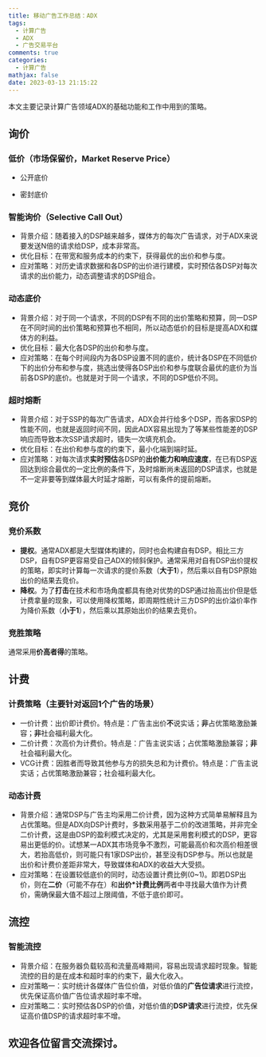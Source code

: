 ```yaml
---
title: 移动广告工作总结：ADX
tags:
  - 计算广告
  - ADX
  - 广告交易平台
comments: true
categories:
  - 计算广告
mathjax: false
date: 2023-03-13 21:15:22
---
```


本文主要记录计算广告领域ADX的基础功能和工作中用到的策略。

## 询价

### 低价（市场保留价，Market Reserve Price）

* 公开底价

* 密封底价

### 智能询价（Selective Call Out）

* 背景介绍：随着接入的DSP越来越多，媒体方的每次广告请求，对于ADX来说要发送N倍的请求给DSP，成本非常高。
* 优化目标：在带宽和服务成本的约束下，获得最优的出价和参与度。
* 应对策略：对历史请求数据和各DSP的出价进行建模，实时预估各DSP对每次请求的出价能力，动态调整请求的DSP组合。

### 动态底价

* 背景介绍：对于同一个请求，不同的DSP有不同的出价策略和预算，同一DSP在不同时间的出价策略和预算也不相同，所以动态低价的目标是提高ADX和媒体方的利益。
* 优化目标：最大化各DSP的出价和参与度。
* 应对策略：在每个时间段内为各DSP设置不同的底价，统计各DSP在不同低价下的出价分布和参与度，挑选出使得各DSP出价和参与度联合最优的底价为当前各DSP的底价。也就是对于同一个请求，不同的DSP低价不同。

### 超时熔断

* 背景介绍：对于SSP的每次广告请求，ADX会并行给多个DSP，而各家DSP的性能不同，也就是返回时间不同，因此ADX容易出现为了等某些性能差的DSP响应而导致本次SSP请求超时，错失一次填充机会。
* 优化目标：在出价和参与度的约束下，最小化端到端时延。
* 应对策略：对每次请求**实时预估**各DSP的**出价能力和响应速度**，在已有DSP返回达到综合最优的一定比例的条件下，及时熔断尚未返回的DSP请求，也就是不一定非要等到媒体最大时延才熔断，可以有条件的提前熔断。

## 竞价

### 竞价系数

* **提权**。通常ADX都是大型媒体构建的，同时也会构建自有DSP。相比三方DSP，自有DSP更容易受自己ADX的倾斜保护。通常采用对自有DSP出价提权的策略，即实时计算每一次请求的提价系数（**大于1**），然后乘以自有DSP原始出价的结果去竞价。
* **降权**。为了**打击**在技术和市场角度都具有绝对优势的DSP通过抬高出价但是低计费拿量的现象，可以使用降权策略，即周期性统计三方DSP的出价溢价率作为降价系数（**小于1**），然后乘以其原始出价的结果去竞价。

### 竞胜策略

通常采用**价高者得**的策略。

## 计费

### 计费策略（主要针对返回1个广告的场景）

* 一价计费：出价即计费价。特点是：广告主出价**不**说实话；**非**占优策略激励兼容；**非**社会福利最大化。
* 二价计费：次高价为计费价。特点是：广告主说实话；占优策略激励兼容；**非**社会福利最大化。
* VCG计费：因胜者而导致其他参与方的损失总和为计费价。特点是：广告主说实话；占优策略激励兼容；社会福利最大化。

### 动态计费

* 背景介绍：通常DSP与广告主均采用二价计费，因为这种方式简单易解释且为占优策略。但是ADX向DSP计费时，多数采用基于二价的改进策略，并非完全二价计费，这是由DSP的盈利模式决定的，尤其是采用套利模式的DSP，更容易出更低的价。试想某一ADX其市场竞争不激烈，可能最高价和次高价相差很大，若抬高低价，则可能只有1家DSP出价，甚至没有DSP参与。所以也就是出价和计费价差距非常大，导致媒体和ADX的收益大大受损。
* 应对策略：在设置较低底价的同时，动态设置计费比例(0~1)。即若DSP出价，则在**二价**（可能不存在）和**出价\*计费比例**两者中寻找最大值作为计费价，需确保最大值不超过上限阈值，不低于底价即可。

## 流控

### 智能流控

* 背景介绍：在服务器负载较高和流量高峰期间，容易出现请求超时现象。智能流控的目的是在成本和超时率的约束下，最大化收入。
* 应对策略一：实时统计各媒体广告位价值，对低价值的**广告位请求**进行流控，优先保证高价值广告位请求超时率不增。
* 应对策略二：实时预估各DSP的价值，对低价值的**DSP请求**进行流控，优先保证高价值DSP的请求超时率不增。

## 欢迎各位留言交流探讨。